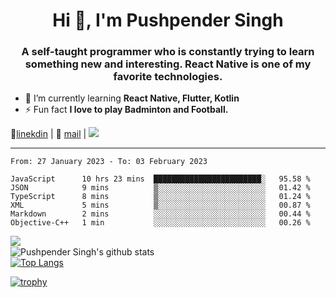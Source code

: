 <h1 align="center">Hi 👋, I'm Pushpender Singh</h1>
<h3 align="center">A self-taught programmer who is constantly trying to learn something new and interesting. React Native is one of my favorite technologies.</h3>

- 🌱 I’m currently learning **React Native, Flutter, Kotlin**
- ⚡ Fun fact **I love to play Badminton and Football.**

👔[linekdin](https://www.linkedin.com/in/pushpender-singh-240061202/) | 📧 [mail](mailto:pushpendersingh@p2devs.com) | ![](https://komarev.com/ghpvc/?username=pushpender-singh-ap&color=blue)


---

<!--START_SECTION:waka-->

```text
From: 27 January 2023 - To: 03 February 2023

JavaScript      10 hrs 23 mins  ████████████████████████░   95.58 %
JSON            9 mins          ▒░░░░░░░░░░░░░░░░░░░░░░░░   01.42 %
TypeScript      8 mins          ▒░░░░░░░░░░░░░░░░░░░░░░░░   01.24 %
XML             5 mins          ▒░░░░░░░░░░░░░░░░░░░░░░░░   00.87 %
Markdown        2 mins          ░░░░░░░░░░░░░░░░░░░░░░░░░   00.44 %
Objective-C++   1 min           ░░░░░░░░░░░░░░░░░░░░░░░░░   00.26 %
```

<!--END_SECTION:waka-->

<img align="left" src="https://github-readme-streak-stats.herokuapp.com/?user=pushpender-singh-ap&theme=dark" /></br>
![Pushpender Singh's github stats](https://github-readme-stats.vercel.app/api?username=pushpender-singh-ap&show_icons=true&theme=radical&count_private=true)</br>
[![Top Langs](https://github-readme-stats.vercel.app/api/top-langs/?username=pushpender-singh-ap&theme=radical)](https://github.com/pushpender-singh-ap/github-readme-stats)

[![trophy](https://github-profile-trophy.vercel.app/?username=pushpender-singh-ap&theme=radical)](https://github.com/pushpender-singh-ap/pushpender-singh-ap)
